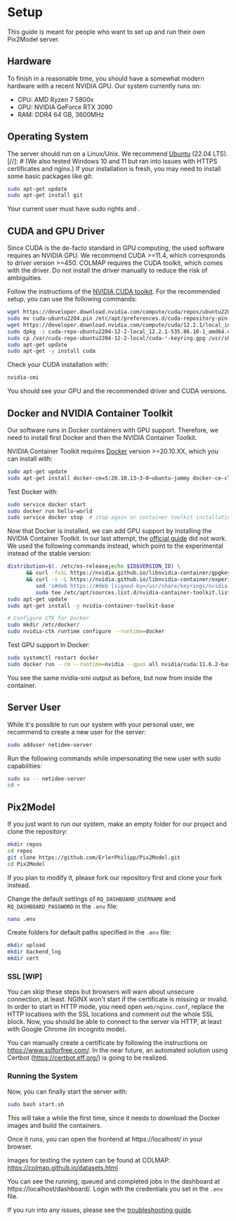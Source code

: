 # Setup

This guide is meant for people who want to set up and run their own Pix2Model server.


## Hardware

To finish in a reasonable time, you should have a somewhat modern hardware with a recent NVIDIA GPU.
Our system currently runs on:
- CPU: AMD Ryzen 7 5800x
- GPU: NVIDIA GeForce RTX 3090
- RAM: DDR4 64 GB, 3600MHz


## Operating System

The server should run on a Linux/Unix. We recommend [Ubuntu](https://ubuntu.com/) (22.04 LTS).
[//]: # (We also tested Windows 10 and 11 but ran into issues with HTTPS certificates and nginx.)
If your installation is fresh, you may need to install some basic packages like git:
```bash
sudo apt-get update
sudo apt-get install git
```

Your current user must have sudo rights and .


## CUDA and GPU Driver

Since CUDA is the de-facto standard in GPU computing, the used software requires an NVIDIA GPU.
We recommend CUDA >=11.4, which corresponds to driver version >=450. 
COLMAP requires the CUDA toolkit, which comes with the driver. 
Do not install the driver manually to reduce the risk of ambiguities.

Follow the instructions of the [NVIDIA CUDA toolkit](https://developer.nvidia.com/cuda-downloads).
For the recommended setup, you can use the following commands:
```bash
wget https://developer.download.nvidia.com/compute/cuda/repos/ubuntu2204/x86_64/cuda-ubuntu2204.pin
sudo mv cuda-ubuntu2204.pin /etc/apt/preferences.d/cuda-repository-pin-600
wget https://developer.download.nvidia.com/compute/cuda/12.2.1/local_installers/cuda-repo-ubuntu2204-12-2-local_12.2.1-535.86.10-1_amd64.deb
sudo dpkg -i cuda-repo-ubuntu2204-12-2-local_12.2.1-535.86.10-1_amd64.deb
sudo cp /var/cuda-repo-ubuntu2204-12-2-local/cuda-*-keyring.gpg /usr/share/keyrings/
sudo apt-get update
sudo apt-get -y install cuda
```

Check your CUDA installation with:
```bash
nvidia-smi
```
You should see your GPU and the recommended driver and CUDA versions.


## Docker and NVIDIA Container Toolkit

Our software runs in Docker containers with GPU support. 
Therefore, we need to install first Docker and then the NVIDIA Container Toolkit.

NVIDIA Container Toolkit requires [Docker](https://docs.docker.com/engine/install/ubuntu/#install-using-the-repository) 
version >=20.10.XX, which you can install with:
```bash
sudo apt-get update
sudo apt-get install docker-ce=5:20.10.13~3-0~ubuntu-jammy docker-ce-cli=5:20.10.13~3-0~ubuntu-jammy containerd.io docker-buildx-plugin docker-compose-plugin
```

Test Docker with:
```bash
sudo service docker start
sudo docker run hello-world
sudo service docker stop  # stop again or container toolkit installation will fail
```

Now that Docker is installed, we can add GPU support by installing the NVIDIA Container Toolkit. 
In our last attempt, the 
[official guide](https://docs.nvidia.com/datacenter/cloud-native/container-toolkit/install-guide.html) did not work. 
We used the following commands instead, which point to the experimental instead of the stable version:
```bash
distribution=$(. /etc/os-release;echo $ID$VERSION_ID) \
      && curl -fsSL https://nvidia.github.io/libnvidia-container/gpgkey | sudo gpg --dearmor -o /usr/share/keyrings/nvidia-container-toolkit-keyring.gpg \
      && curl -s -L https://nvidia.github.io/libnvidia-container/experimental/$distribution/libnvidia-container.list | \
         sed 's#deb https://#deb [signed-by=/usr/share/keyrings/nvidia-container-toolkit-keyring.gpg] https://#g' | \
         sudo tee /etc/apt/sources.list.d/nvidia-container-toolkit.list
sudo apt-get update
sudo apt-get install -y nvidia-container-toolkit-base

# Configure CTK for Docker
sudo mkdir /etc/docker/
sudo nvidia-ctk runtime configure --runtime=docker
```

Test GPU support in Docker:
```bash
sudo systemctl restart docker
sudo docker run --rm --runtime=nvidia --gpus all nvidia/cuda:11.6.2-base-ubuntu20.04 nvidia-smi
```
You see the same nvidia-smi output as before, but now from inside the container.


## Server User

While it's possible to run our system with your personal user, we recommend to create a new user for the server:
```bash
sudo adduser netidee-server
```

Run the following commands while impersonating the new user with sudo capabilities:
```bash 
sudo su -- netidee-server
cd ~
```


## Pix2Model

If you just want to run our system, make an empty folder for our project and clone the repository:
```bash
mkdir repos
cd repos
git clone https://github.com/ErlerPhilipp/Pix2Model.git
cd Pix2Model
```
If you plan to modify it, please fork our repository first and clone your fork instead.

Change the default settings of `RQ_DASHBOARD_USERNAME` and `RQ_DASHBOARD_PASSWORD` in the `.env` file:
```bash
nano .env
```

Create folders for default paths specified in the `.env` file:
```bash
mkdir upload
mkdir backend_log 
mkdir cert
```


### SSL [WIP]

You can skip these steps but browsers will warn about unsecure connection, at least.
NGINX won't start if the certificate is missing or invalid. In order to start in HTTP mode, 
you need open `web/nginx.conf`, replace the HTTP locations with the SSL locations and comment out the whole SSL block.
Now, you should be able to connect to the server via HTTP, at least with Google Chrome (in incognito mode).

You can manually create a certificate by following the instructions on https://www.sslforfree.com/. 
In the near future, an automated solution using Certbot (https://certbot.eff.org/) is going to be realized.


### Running the System

Now, you can finally start the server with:
```bash
sudo bash start.sh
```
This will take a while the first time, since it needs to download the Docker images and build the containers.

Once it runs, you can open the frontend at https://localhost/ in your browser.

Images for testing the system can be found at COLMAP: https://colmap.github.io/datasets.html

You can see the running, queued and completed jobs in the dashboard at https://localhost/dashboard/. 
Login with the credentials you set in the `.env` file.

If you run into any issues, please see the [troubleshooting guide](troubleshooting.md).

